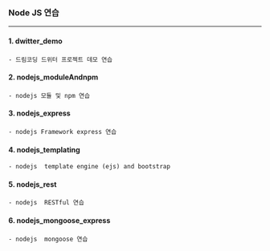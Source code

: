 ### Node JS 연습

---

#### 1. dwitter_demo

    - 드림코딩 드위터 프로젝트 데모 연습

#### 2. nodejs_moduleAndnpm

    - nodejs 모듈 및 npm 연습

#### 3. nodejs_express

    - nodejs Framework express 연습

#### 4. nodejs_templating

    - nodejs  template engine (ejs) and bootstrap

#### 5. nodejs_rest

    - nodejs  RESTful 연습


#### 6. nodejs_mongoose_express

    - nodejs  mongoose 연습
